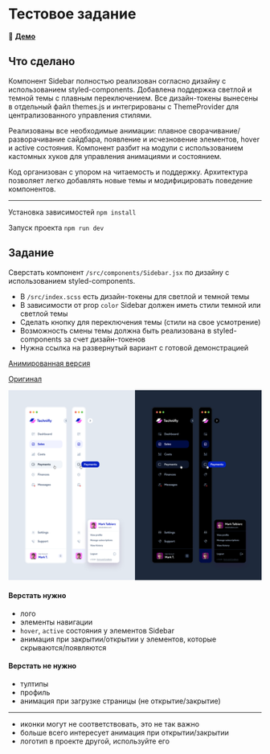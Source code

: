 # Тестовое задание

🚀 **[Демо](https://aintripin.github.io/makves___test_assignment/)**

## Что сделано

Компонент Sidebar полностью реализован согласно дизайну с использованием styled-components. Добавлена поддержка светлой и темной темы с плавным переключением. Все дизайн-токены вынесены в отдельный файл themes.js и интегрированы с ThemeProvider для централизованного управления стилями.

Реализованы все необходимые анимации: плавное сворачивание/разворачивание сайдбара, появление и исчезновение элементов, hover и active состояния. Компонент разбит на модули с использованием кастомных хуков для управления анимациями и состоянием.

Код организован с упором на читаемость и поддержку. Архитектура позволяет легко добавлять новые темы и модифицировать поведение компонентов.

---

Установка зависимостей `npm install`

Запуск проекта `npm run dev`

## Задание

Сверстать компонент `/src/components/Sidebar.jsx` по дизайну c использованием styled-components.

- В `/src/index.scss` есть дизайн-токены для светлой и темной темы
- В зависимости от prop `color` Sidebar должен иметь стили темной или светлой темы
- Сделать кнопку для переключения темы (стили на свое усмотрение)
- Возможность смены темы должна быть реализована в styled-components за счет дизайн-токенов
- Нужна ссылка на развернутый вариант с готовой демонстрацией

[Анимированная версия](src/assets/design.mp4)

[Оригинал](https://dribbble.com/shots/18111119-Collapsing-Sidebar-Navigation-Light-and-Dark-mode)

![design.png](src/assets/design.png)

#### Верстать нужно

- лого
- элементы навигации
- `hover`, `active` состояния у элементов Sidebar
- анимация при закрытии/открытии у элементов, которые скрываются/появляются

#### Верстать не нужно

- тултипы
- профиль
- анимация при загрузке страницы (не открытие/закрытие)

---

- иконки могут не соответствовать, это не так важно
- больше всего интересует анимация при открытии/закрытии
- логотип в проекте другой, используйте его
